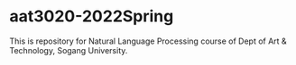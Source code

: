 # aat3020-2022Spring
This is repository for Natural Language Processing course of Dept of Art &amp; Technology, Sogang University.
